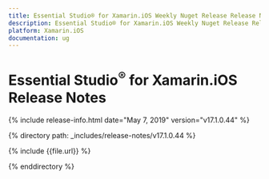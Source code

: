 ```yaml
---
title: Essential Studio® for Xamarin.iOS Weekly Nuget Release Release Notes  
description: Essential Studio® for Xamarin.iOS Weekly Nuget Release Release Notes  
platform: Xamarin.iOS
documentation: ug
---
```


# Essential Studio<sup>®</sup> for Xamarin.iOS  Release Notes  

{% include release-info.html date="May 7, 2019"  version="v17.1.0.44" %} 


{% directory path: _includes/release-notes/v17.1.0.44 %}

{% include {{file.url}} %}

{% enddirectory %}